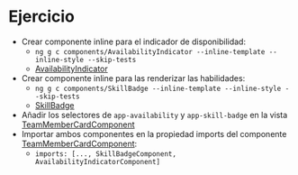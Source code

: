 # Ejercicio

- Crear componente inline para el indicador de disponibilidad:
  - `ng g c components/AvailabilityIndicator --inline-template --inline-style --skip-tests`
  - [AvailabilityIndicator](team-dashboard/src/app/components/availability-indicator/availability-indicator.component.ts)
- Crear componente inline para las renderizar las habilidades:
  - `ng g c components/SkillBadge --inline-template --inline-style --skip-tests`
  - [SkillBadge](team-dashboard/src/app/components/skill-badge/skill-badge.component.ts)
- Añadir los selectores de `app-availability` y `app-skill-badge` en la vista [TeamMemberCardComponent](team-dashboard/src/app/components/team-member-card/team-member-card.component.html)
- Importar ambos componentes en la propiedad imports del componente [TeamMemberCardComponent](team-dashboard/src/app/components/team-member-card/team-member-card.component.ts):
  - `imports: [..., SkillBadgeComponent, AvailabilityIndicatorComponent]`